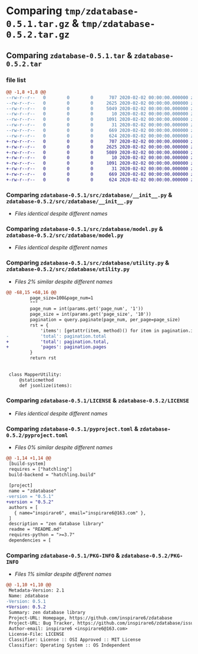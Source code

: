 # Comparing `tmp/zdatabase-0.5.1.tar.gz` & `tmp/zdatabase-0.5.2.tar.gz`

## Comparing `zdatabase-0.5.1.tar` & `zdatabase-0.5.2.tar`

### file list

```diff
@@ -1,8 +1,8 @@
--rw-r--r--   0        0        0      707 2020-02-02 00:00:00.000000 zdatabase-0.5.1/src/zdatabase/__init__.py
--rw-r--r--   0        0        0     2625 2020-02-02 00:00:00.000000 zdatabase-0.5.1/src/zdatabase/model.py
--rw-r--r--   0        0        0     5049 2020-02-02 00:00:00.000000 zdatabase-0.5.1/src/zdatabase/utility.py
--rw-r--r--   0        0        0       10 2020-02-02 00:00:00.000000 zdatabase-0.5.1/.gitignore
--rw-r--r--   0        0        0     1091 2020-02-02 00:00:00.000000 zdatabase-0.5.1/LICENSE
--rw-r--r--   0        0        0       31 2020-02-02 00:00:00.000000 zdatabase-0.5.1/README.md
--rw-r--r--   0        0        0      669 2020-02-02 00:00:00.000000 zdatabase-0.5.1/pyproject.toml
--rw-r--r--   0        0        0      624 2020-02-02 00:00:00.000000 zdatabase-0.5.1/PKG-INFO
+-rw-r--r--   0        0        0      707 2020-02-02 00:00:00.000000 zdatabase-0.5.2/src/zdatabase/__init__.py
+-rw-r--r--   0        0        0     2625 2020-02-02 00:00:00.000000 zdatabase-0.5.2/src/zdatabase/model.py
+-rw-r--r--   0        0        0     5089 2020-02-02 00:00:00.000000 zdatabase-0.5.2/src/zdatabase/utility.py
+-rw-r--r--   0        0        0       10 2020-02-02 00:00:00.000000 zdatabase-0.5.2/.gitignore
+-rw-r--r--   0        0        0     1091 2020-02-02 00:00:00.000000 zdatabase-0.5.2/LICENSE
+-rw-r--r--   0        0        0       31 2020-02-02 00:00:00.000000 zdatabase-0.5.2/README.md
+-rw-r--r--   0        0        0      669 2020-02-02 00:00:00.000000 zdatabase-0.5.2/pyproject.toml
+-rw-r--r--   0        0        0      624 2020-02-02 00:00:00.000000 zdatabase-0.5.2/PKG-INFO
```

### Comparing `zdatabase-0.5.1/src/zdatabase/__init__.py` & `zdatabase-0.5.2/src/zdatabase/__init__.py`

 * *Files identical despite different names*

### Comparing `zdatabase-0.5.1/src/zdatabase/model.py` & `zdatabase-0.5.2/src/zdatabase/model.py`

 * *Files identical despite different names*

### Comparing `zdatabase-0.5.1/src/zdatabase/utility.py` & `zdatabase-0.5.2/src/zdatabase/utility.py`

 * *Files 2% similar despite different names*

```diff
@@ -68,15 +68,16 @@
         page_size=100&page_num=1
         """
         page_num = int(params.get('page_num', '1'))
         page_size = int(params.get('page_size', '10'))
         pagination = query.paginate(page_num, per_page=page_size)  
         rst = {
             'items': [getattr(item, method)() for item in pagination.items],
-            'total': pagination.total
+            'total': pagination.total,
+            'pages': pagination.pages
         }
         return rst
 
 
 class MapperUtility:
     @staticmethod
     def jsonlize(items):
```

### Comparing `zdatabase-0.5.1/LICENSE` & `zdatabase-0.5.2/LICENSE`

 * *Files identical despite different names*

### Comparing `zdatabase-0.5.1/pyproject.toml` & `zdatabase-0.5.2/pyproject.toml`

 * *Files 0% similar despite different names*

```diff
@@ -1,14 +1,14 @@
 [build-system]
 requires = ["hatchling"]
 build-backend = "hatchling.build"
 
 [project]
 name = "zdatabase"
-version = "0.5.1"
+version = "0.5.2"
 authors = [
   { name="inspirare6", email="inspirare6@163.com" },
 ]
 description = "zen database library"
 readme = "README.md"
 requires-python = ">=3.7"
 dependencies = [
```

### Comparing `zdatabase-0.5.1/PKG-INFO` & `zdatabase-0.5.2/PKG-INFO`

 * *Files 1% similar despite different names*

```diff
@@ -1,10 +1,10 @@
 Metadata-Version: 2.1
 Name: zdatabase
-Version: 0.5.1
+Version: 0.5.2
 Summary: zen database library
 Project-URL: Homepage, https://github.com/inspirare6/zdatabase
 Project-URL: Bug Tracker, https://github.com/inspirare6/zdatabase/issues
 Author-email: inspirare6 <inspirare6@163.com>
 License-File: LICENSE
 Classifier: License :: OSI Approved :: MIT License
 Classifier: Operating System :: OS Independent
```

